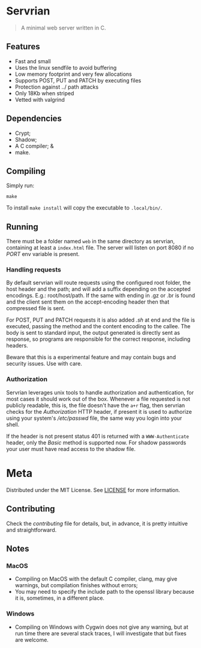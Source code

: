 # Servrian

> A minimal web server written in C.


## Features

- Fast and small
- Uses the linux sendfile to avoid buffering
- Low memory footprint and very few allocations
- Supports POST, PUT and PATCH by executing files
- Protection against ../ path attacks
- Only 18Kb when striped
- Vetted with valgrind


## Dependencies

- Crypt;
- Shadow;
- A C compiler; &
- make.


## Compiling 

Simply run:

`make`

To install `make install` will copy the executable to `.local/bin/`.


## Running

There must be a folder named `web` in the same directory as servrian,
containing at least a `index.html` file. The server will listen on port 8080
if no *PORT* env variable is present. 


### Handling requests

By default servrian will route requests using the configured root folder, the
host header and the path; and will add a suffix depending on the accepted
encodings. E.g.: root/host/path. If the same with ending in .gz or .br is
found and the client sent them on the accept-encoding header then that
compressed file is sent.

For POST, PUT and PATCH requests it is also added _.sh_ at end and the file
is executed, passing the method and the content encoding to the callee. The
body is sent to standard input, the output generated is directly sent as
response, so programs are responsible for the correct response, including
headers.

Beware that this is a experimental feature and may contain bugs and security
issues. Use with care.


### Authorization

Servrian leverages unix tools to handle authorization and authentication, for
most cases it should work out of the box. Whenever a file requested is not
publicly readable, this is, the file doesn't have the `a+r` flag, then servrian
checks for the *Authorization* HTTP header, if present it is used to authorize
using your system's */etc/passwd* file, the same way you login into your shell.

If the header is not present status 401 is returned with a `WWW-Authenticate`
header, only the *Basic* method is supported now. For shadow passwords your
user must have read access to the shadow file.


# Meta

Distributed under the MIT License. See [LICENSE](LICENSE) for more information.


## Contributing

Check the *contributing* file for details, but, in advance, it is pretty
intuitive and straightforward.


## Notes


### MacOS

- Compiling on MacOS with the default C compiler, clang, may give warnings, but
  compilation finishes without errors;
- You may need to specify the include path to the openssl library because it is,
  sometimes, in a different place.


### Windows

- Compiling on Windows with Cygwin does not give any warning, but at run time
  there are several stack traces, I will investigate that but fixes are welcome.
